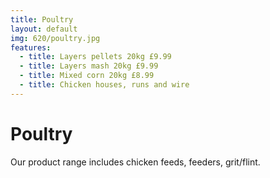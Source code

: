 ```yaml
---
title: Poultry
layout: default
img: 620/poultry.jpg
features:
  - title: Layers pellets 20kg £9.99
  - title: Layers mash 20kg £9.99
  - title: Mixed corn 20kg £8.99
  - title: Chicken houses, runs and wire
---
```


# Poultry

Our product range includes chicken feeds, feeders, grit/flint.

